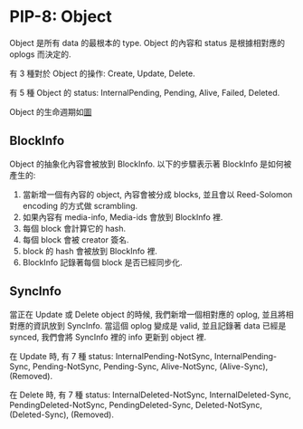 PIP-8: Object
==========

Object 是所有 data 的最根本的 type. Object 的內容和 status 是根據相對應的 oplogs 而決定的.

有 3 種對於 Object 的操作: Create, Update, Delete.

有 5 種 Object 的 status: InternalPending, Pending, Alive, Failed, Deleted.


Object 的生命週期如[圖](https://docs.google.com/presentation/d/1Lpj6MaO_Q-E9cuGltdl8UI2WgUlKyK5Wf_5Nq-DajQk/edit#slide=id.p)

BlockInfo
-----

Object 的抽象化內容會被放到 BlockInfo. 以下的步驟表示著 BlockInfo 是如何被產生的:

1. 當新增一個有內容的 object, 內容會被分成 blocks, 並且會以 Reed-Solomon encoding 的方式做 scrambling.
2. 如果內容有 media-info, Media-ids 會放到 BlockInfo 裡.
3. 每個 block 會計算它的 hash.
4. 每個 block 會被 creator 簽名.
5. block 的 hash 會被放到 BlockInfo 裡.
6. BlockInfo 記錄著每個 block 是否已經同步化.

SyncInfo
-----

當正在 Update 或 Delete object 的時候, 我們新增一個相對應的 oplog, 並且將相對應的資訊放到 SyncInfo. 當這個 oplog 變成是 valid, 並且記錄著 data 已經是 synced, 我們會將 SyncInfo 裡的 info 更新到 object 裡.

在 Update 時, 有 7 種 status: InternalPending-NotSync, InternalPending-Sync, Pending-NotSync, Pending-Sync, Alive-NotSync, (Alive-Sync), (Removed).

在 Delete 時, 有 7 種 status: InternalDeleted-NotSync, InternalDeleted-Sync, PendingDeleted-NotSync, PendingDeleted-Sync, Deleted-NotSync, (Deleted-Sync), (Removed).
